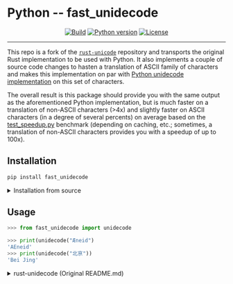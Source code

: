 # Python -- fast_unidecode

<div align="center">

[![Build](https://github.com/stancld/rust-unidecode/actions/workflows/ci_install-pkg.yml/badge.svg?branch=master&event=push)](https://github.com/stancld/rust-unidecode/actions/workflows/ci_install-pkg.yml)
[![Python version](https://img.shields.io/badge/python-3.8%7C3.9%7C3.10-blue)](https://img.shields.io/badge/python-3.8%7C3.9%7C3.10-blue)
[![License](https://img.shields.io/crates/l/unidecode.svg?style=flat-square)](https://github.com/stancld/rust-unidecode/blob/master/LICENSE)

______________________________________________________________________
</div>



This repo is a fork of the [`rust-unicode`](https://github.com/chowdhurya/rust-unidecode)
repository and transports the original Rust implementation to be used with Python.
It also implements a couple of source code changes to hasten a translation of
ASCII family of characters and makes this implementation on par with [Python unidecode
implementation](https://github.com/avian2/unidecode) on this set of characters.

The overall result is this package should provide you with the same output
as the aforementioned Python implementation, but is much faster on a translation of
non-ASCII characters (>4x) and slightly faster on ASCII characters (in a degree of several percents) on average based on
the [test_speedup.py](./test_speedup.py) benchmark (depending on caching, etc.; sometimes, a translation of
non-ASCII characters provides you with a speedup of up to 100x).

## Installation

```bash
pip install fast_unidecode
```

<details>
  <summary> Installation from source </summary>

First, you need to build the package using [`maturin`](https://github.com/PyO3/maturin),
then install `fast_unidecode` simply with `pip`.

```bash
maturin build --release
pip install target/wheels/fast_unidecode...
```
</details>

## Usage

```python
>>> from fast_unidecode import unidecode

>>> print(unidecode("Æneid")
'AEneid'
>>> print(unidecode("北亰"))
'Bei Jing'
```


<details>
  <summary> rust-unidecode (Original README.md) </summary>

[Documentation](https://docs.rs/unidecode/)

The `rust-unidecode` library is a Rust port of Sean M. Burke's famous
[`Text::Unidecode`](http://search.cpan.org/~sburke/Text-Unidecode-1.23/lib/Text/Unidecode.pm)
module for Perl. It transliterates Unicode strings such as "Æneid" into pure
ASCII ones such as "AEneid." For a detailed explanation on the rationale behind
using such a library, you can refer to both the documentation of the original
module and
[this article](http://interglacial.com/~sburke/tpj/as_html/tpj22.html) written
by Burke in 2001.

The data set used to translate the Unicode was ported directly from the
`Text::Unidecode` module using a Perl script, so `rust-unidecode` should produce
identical output.

Examples
--------
```rust
extern crate unidecode;
use unidecode::unidecode;

assert_eq!(unidecode("Æneid"), "AEneid");
assert_eq!(unidecode("étude"), "etude");
assert_eq!(unidecode("北亰"), "Bei Jing");
assert_eq!(unidecode("ᔕᓇᓇ"), "shanana");
assert_eq!(unidecode("げんまい茶"), "genmaiCha ");
```

Guarantees and Warnings
-----------------------
Here are some guarantees you have when calling `unidecode()`:
  * The `String` returned will be valid ASCII; the decimal representation of
    every `char` in the string will be between 0 and 127, inclusive.
  * Every ASCII character (0x0000 - 0x007F) is mapped to itself.
  * All Unicode characters will translate to a string containing newlines
    (`"\n"`) or ASCII characters in the range 0x0020 - 0x007E. So for example,
    no Unicode character will translate to `\u{01}`. The exception is if the
    ASCII character itself is passed in, in which case it will be mapped to
    itself. (So `'\u{01}'` will be mapped to `"\u{01}"`.)

There are, however, some things you should keep in mind:
  * As stated, some transliterations do produce `\n` characters.
  * Some Unicode characters transliterate to an empty string, either on purpose
    or because `rust-unidecode` does not know about the character.
  * Some Unicode characters are unknown and transliterate to `"[?]"`.
  * Many Unicode characters transliterate to multi-character strings. For
    example, 北 is transliterated as "Bei ".

This information was paraphrased from the original `Text::Unidecode`
documentation.

</details>